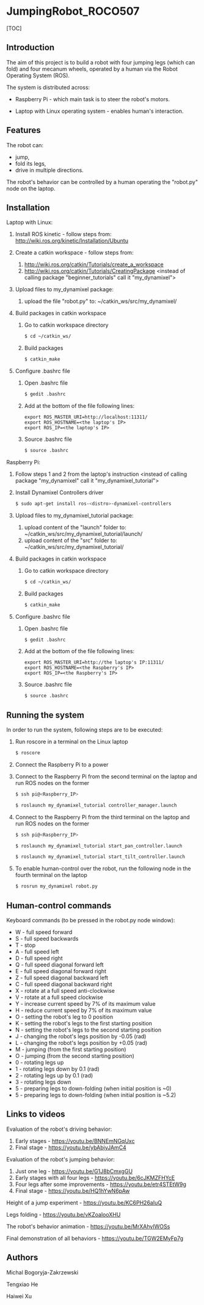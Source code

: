 # JumpingRobot_ROCO507

[TOC]

## Introduction

The aim of this project is to build a robot with four jumping legs (which can fold) and four mecanum wheels, operated by a human via the Robot Operating System (ROS).

The system is distributed across:

 - Raspberry Pi - which main task is to steer the robot's motors.

 - Laptop with Linux operating system - enables human's interaction.



## Features

The robot can:

- jump,
- fold its legs,
- drive in multiple directions.

The robot's behavior can be controlled by a human operating the "robot.py" node on the laptop.

## Installation

Laptop with Linux: 

1. Install ROS kinetic - follow steps from: http://wiki.ros.org/kinetic/Installation/Ubuntu

2. Create a catkin workspace - follow steps from: 

   1. http://wiki.ros.org/catkin/Tutorials/create_a_workspace
   2. http://wiki.ros.org/catkin/Tutorials/CreatingPackage <instead of calling package "beginner_tutorials" call it "my_dynamixel">

3. Upload files to my_dynamixel package:

   1. upload the file "robot.py" to: ~/catkin_ws/src/my_dynamixel/

4. Build packages in catkin workspace

   1. Go to catkin workspace directory

      ```bash
      $ cd ~/catkin_ws/
      ```

   2. Build packages

      ```bash
      $ catkin_make
      ```

5. Configure .bashrc file 

   1. Open .bashrc file

      ```bash
      $ gedit .bashrc
      ```

   2. Add at the bottom of the file following lines:

      ```
      export ROS_MASTER_URI=http://localhost:11311/
      export ROS_HOSTNAME=<the laptop's IP>
      export ROS_IP=<the laptop's IP>
      ```

   3. Source .bashrc file

      ```bash
      $ source .bashrc
      ```


Raspberry Pi:

1. Follow steps 1 and 2 from the laptop's instruction <instead of calling package "my_dynamixel" call it "my_dynamixel_tutorial">

2. Install Dynamixel Controllers driver

   ```bash
   $ sudo apt-get install ros-<distro>-dynamixel-controllers
   ```

3. Upload files to my_dynamixel_tutorial package:

   1. upload content of the "launch" folder to: ~/catkin_ws/src/my_dynamixel_tutorial/launch/
   2. upload content of the "src" folder to: ~/catkin_ws/src/my_dynamixel_tutorial/

4. Build packages in catkin workspace

   1. Go to catkin workspace directory

      ```bash
      $ cd ~/catkin_ws/
      ```

   2. Build packages

      ```bash
      $ catkin_make
      ```

5. Configure .bashrc file 

   1. Open .bashrc file

      ```bash
      $ gedit .bashrc
      ```

   2. Add at the bottom of the file following lines:

      ```
      export ROS_MASTER_URI=http://the laptop's IP:11311/
      export ROS_HOSTNAME=<the Raspberry's IP>
      export ROS_IP=<the Raspberry's IP>
      ```

   3. Source .bashrc file

      ```bash
      $ source .bashrc
      ```


## Running the system

In order to run the system, following steps are to be executed:

1. Run roscore in a terminal on the Linux laptop

   ```bash
   $ roscore
   ```

2. Connect the Raspberry Pi to a power

3. Connect to the Raspberry Pi from the second terminal on the laptop and run ROS nodes on the former

   ```bash
   $ ssh pi@<Raspberry_IP>
   ```

   ```bash
   $ roslaunch my_dynamixel_tutorial controller_manager.launch
   ```

4. Connect to the Raspberry Pi from the third terminal on the laptop and run ROS nodes on the former

   ```bash
   $ ssh pi@<Raspberry_IP>
   ```

   ```bash
   $ roslaunch my_dynamixel_tutorial start_pan_controller.launch
   ```

   ```bash
   $ roslaunch my_dynamixel_tutorial start_tilt_controller.launch
   ```

5. To enable human-control over the robot, run the following node in the fourth terminal on the laptop

   ```bash
   $ rosrun my_dynamixel robot.py
   ```


## Human-control commands

Keyboard commands (to be pressed in the robot.py node window):

- W - full speed forward
- S - full speed backwards
- T - stop
- A - full speed left
- D - full speed right
- Q - full speed diagonal forward left
- E - full speed diagonal forward right
- Z - full speed diagonal backward left
- C - full speed diagonal backward right
- X - rotate at a full speed anti-clockwise
- V - rotate at a full speed clockwise
- Y - increase current speed by 7% of its maximum value
- H - reduce current speed by 7% of its maximum value
- O - setting the robot's leg to 0 position
- K - setting the robot's legs to the first starting position
- N - setting the robot's legs to the second starting position
- J - changing the robot's legs position by -0.05 (rad)
- L - changing the robot's legs position by +0.05 (rad)
- M - jumping (from the first starting position)
- O - jumping (from the second starting position)
- 0 - rotating legs up
- 1 - rotating legs down by 0.1 (rad)
- 2 - rotating legs up by 0.1 (rad)
- 3 - rotating legs down 
- 5 - preparing legs to down-folding (when initial position is ~0)
- 5 - preparing legs to down-folding (when initial position is ~5.2)

## Links to videos

Evaluation of the robot's driving behavior:

1. Early stages - <https://youtu.be/BNNEmNGqUxc>
2. Final stage - <https://youtu.be/ybAbjyJAmC4>

Evaluation of the robot's jumping behavior:

1. Just one leg - https://youtu.be/G1J8bCmxgGU
3. Early stages with all four legs - https://youtu.be/6cJKMZFHYcE
4. Four legs after some improvements - https://youtu.be/etr4STEtW9g
5. Final stage - https://youtu.be/HQ1hYwN6pAw

Height of a jump experiment - <https://youtu.be/KC6PH26aIuQ>

Legs folding - https://youtu.be/vKZoalooXHU

The robot's behavior animation - https://youtu.be/MrXAhyIWOSs

Final demonstration of all behaviors - https://youtu.be/TGW2EMyFp7g

## Authors

Michal Bogoryja-Zakrzewski 

Tengxiao He 

Haiwei Xu 